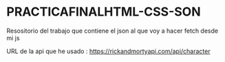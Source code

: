 # PRACTICAFINALHTML-CSS-SON
Resositorio del trabajo que contiene el json al que voy a hacer fetch desde mi js

URL de la api que he usado : https://rickandmortyapi.com/api/character
